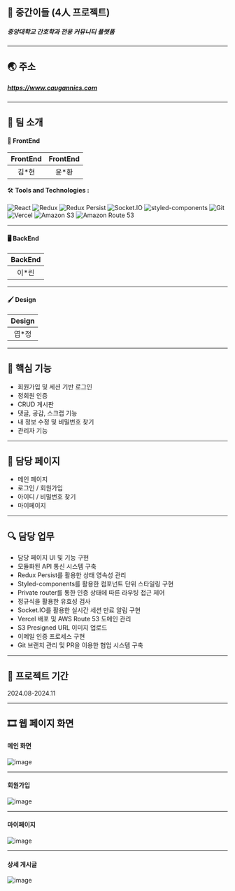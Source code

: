 ## 📝 중간이들 (4人 프로젝트)
##### 중앙대학교 간호학과 전용 커뮤니티 플랫폼 

----

## 🌏 주소
##### <https://www.caugannies.com>

----
## 👥 팀 소개

#### 🎨 FrontEnd
|   FrontEnd    |   FrontEnd     |
| :------------: | :------------: |
| 김*현 |  윤*환      |

🛠️ **Tools and Technologies :** <br><br>
![React](https://img.shields.io/badge/React-%2320232a.svg?style=for-the-badge&logo=react&logoColor=%2361DAFB)
![Redux](https://img.shields.io/badge/Redux-%23593d88.svg?style=for-the-badge&logo=redux&logoColor=white)
![Redux Persist](https://img.shields.io/badge/Redux_Persist-%23593d88.svg?style=for-the-badge&logo=redux&logoColor=white)
![Socket.IO](https://img.shields.io/badge/Socket.io-black?style=for-the-badge&logo=socket.io&badgeColor=010101)
![styled-components](https://img.shields.io/badge/styled--components-DB7093?style=for-the-badge&logo=styled-components&logoColor=white)
![Git](https://img.shields.io/badge/Git-%23F05033.svg?style=for-the-badge&logo=git&logoColor=white)
![Vercel](https://img.shields.io/badge/Vercel-%23000000.svg?style=for-the-badge&logo=vercel&logoColor=white)
![Amazon S3](https://img.shields.io/badge/Amazon%20S3-569A31?style=for-the-badge&logo=amazon-s3&logoColor=white)
![Amazon Route 53](https://img.shields.io/badge/Amazon%20Route%2053-4053D6?style=for-the-badge&logo=amazon-aws&logoColor=white)

----
#### 🖥 BackEnd
|   BackEnd |
| :------------: |
| 이*린|
----
#### 🖌️ Design
|   Design |
| :------------: |
| 엽*정|
----

## 🔑 핵심 기능
- 회원가입 및 세션 기반 로그인
- 정회원 인증
- CRUD 게시판
- 댓글, 공감, 스크랩 기능
- 내 정보 수정 및 비밀번호 찾기
- 관리자 기능

----
## 📑 담당 페이지

- 메인 페이지
- 로그인 / 회원가입
- 아이디 / 비밀번호 찾기
- 마이페이지

----

## 🔍 담당 업무
- 담당 페이지 UI 및 기능 구현
- 모듈화된 API 통신 시스템 구축
- Redux Persist를 활용한 상태 영속성 관리
- Styled-components를 활용한 컴포넌트 단위 스타일링 구현
- Private router를 통한 인증 상태에 따른 라우팅 접근 제어
- 정규식을 활용한 유효성 검사
- Socket.IO를 활용한 실시간 세션 만료 알림 구현
- Vercel 배포 및 AWS Route 53 도메인 관리
- S3 Presigned URL 이미지 업로드
- 이메일 인증 프로세스 구현
- Git 브랜치 관리 및 PR을 이용한 협업 시스템 구축

----
## 📅 프로젝트 기간
2024.08-2024.11

----

## 🎞 웹 페이지 화면
#### 메인 화면
![image](https://github.com/user-attachments/assets/9e5c5f8e-3582-408b-bbd7-f9be17a48b35)

---
#### 회원가입
![image](https://github.com/user-attachments/assets/5fc10be8-1d67-42ff-bdac-cee9fdd81503)

---
#### 마이페이지
![image](https://github.com/user-attachments/assets/52c772e9-d294-4d56-8f44-580ad2aa32d9)

---
#### 상세 게시글
![image](https://github.com/user-attachments/assets/2d229749-8d55-40ea-ba1b-5cf69c87bf49)

